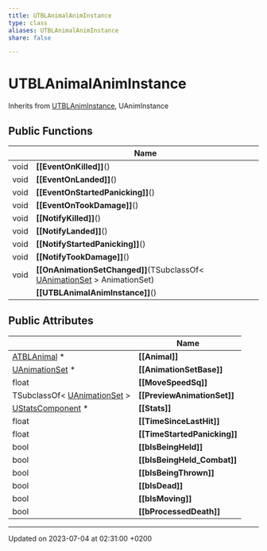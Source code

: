 ```yaml
---
title: UTBLAnimalAnimInstance
type: class
aliases: UTBLAnimalAnimInstance
share: false

---
```


# UTBLAnimalAnimInstance





Inherits from [UTBLAnimInstance](/docs/SDK/Source/Classes/classUTBLAnimInstance.md), UAnimInstance

## Public Functions

|                | Name           |
| -------------- | -------------- |
| void | **[[EventOnKilled]]**() |
| void | **[[EventOnLanded]]**() |
| void | **[[EventOnStartedPanicking]]**() |
| void | **[[EventOnTookDamage]]**() |
| void | **[[NotifyKilled]]**() |
| void | **[[NotifyLanded]]**() |
| void | **[[NotifyStartedPanicking]]**() |
| void | **[[NotifyTookDamage]]**() |
| void | **[[OnAnimationSetChanged]]**(TSubclassOf< [UAnimationSet](/docs/SDK/Source/Classes/classUAnimationSet.md) > AnimationSet) |
| | **[[UTBLAnimalAnimInstance]]**() |

## Public Attributes

|                | Name           |
| -------------- | -------------- |
| [ATBLAnimal](/docs/SDK/Source/Classes/classATBLAnimal.md) * | **[[Animal]]**  |
| [UAnimationSet](/docs/SDK/Source/Classes/classUAnimationSet.md) * | **[[AnimationSetBase]]**  |
| float | **[[MoveSpeedSq]]**  |
| TSubclassOf< [UAnimationSet](/docs/SDK/Source/Classes/classUAnimationSet.md) > | **[[PreviewAnimationSet]]**  |
| [UStatsComponent](/docs/SDK/Source/Classes/classUStatsComponent.md) * | **[[Stats]]**  |
| float | **[[TimeSinceLastHit]]**  |
| float | **[[TimeStartedPanicking]]**  |
| bool | **[[bIsBeingHeld]]**  |
| bool | **[[bIsBeingHeld_Combat]]**  |
| bool | **[[bIsBeingThrown]]**  |
| bool | **[[bIsDead]]**  |
| bool | **[[bIsMoving]]**  |
| bool | **[[bProcessedDeath]]**  |

-------------------------------

Updated on 2023-07-04 at 02:31:00 +0200